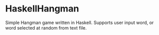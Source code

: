 # HaskellHangman
Simple Hangman game written in Haskell. Supports user input word, or word selected at random from text file.
